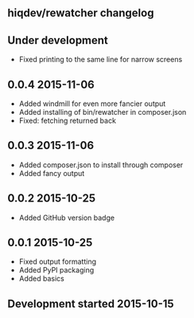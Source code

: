 hiqdev/rewatcher changelog
--------------------------

## Under development

- Fixed printing to the same line for narrow screens

## 0.0.4 2015-11-06

- Added windmill for even more fancier output
- Added installing of bin/rewatcher in composer.json
- Fixed: fetching returned back

## 0.0.3 2015-11-06

- Added composer.json to install through composer
- Added fancy output

## 0.0.2 2015-10-25

- Added GitHub version badge

## 0.0.1 2015-10-25

- Fixed output formatting
- Added PyPI packaging
- Added basics

## Development started 2015-10-15

